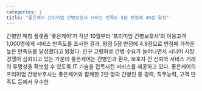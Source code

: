 ```yaml
---
categories: j
title: "좋은케어 프리미엄 간병보호사 서비스 만족도 5점 만점에 49점 달성"
---
```

간병인 매칭 플랫폼 ‘좋은케어’가 작년 10월부터 ‘프리미엄 간병보호사‘의 이용고객 1,000명에게 서비스 만족도를 조사한 결과, 평점 5점 만점에 4.9점으로 만점에 가까운 높은 만족도를 달성했다고 밝혔다. 인구 고령화로 간병 수요가 늘어나면서 시니어 시장 경쟁이 심화되고 있는 가운데 좋은케어는 간병인과 환자, 보호자 간 신뢰와 서비스 거래의 투명성을 확보할 수 있도록 IT 기술을 접목시킨 서비스를 제공하고 있다. 좋은케어의 프리미엄 간병보호사는 좋은케어와 함께한 2만 명의 간병인 중 경력, 직무능력, 고객 만족도 등에서 우수한